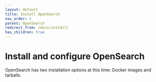 ```yaml
---
layout: default
title: Install OpenSearch
nav_order: 1
parent: OpenSearch
redirect_from: /docs/install/
has_children: true
---
```


# Install and configure OpenSearch

OpenSearch has two installation options at this time: Docker images and tarballs.
